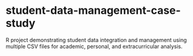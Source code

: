 # student-data-management-case-study
R project demonstrating student data integration and management using multiple CSV files for academic, personal, and extracurricular analysis.
